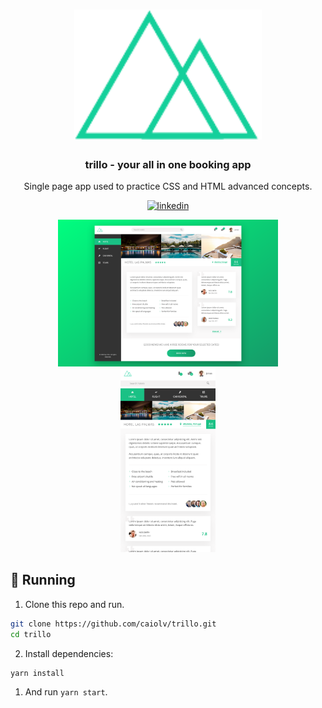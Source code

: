 <h1 align="center">
  <img alt="trillo" src=".github/logo.png" width="300px" />
</h1>

<h3 align="center">trillo - your all in one booking app</h3>

<p align="center">Single page app used to practice CSS and HTML advanced concepts.</p>

<p align="center">
  <a href="https://www.linkedin.com/in/caio-oliveira-b1365a124/">
    <img alt="linkedin" src="https://img.shields.io/badge/-Caio%20Oliveira-0a66c2?style=flat&logo=Linkedin&logoColor=white">
  </a>
</p>

<p align="center">
  <img alt="screenshot1" src=".github/screenshot1.png" width="70%">
  <img alt="screenshot1" src=".github/screenshot2.png" width="30%">
</p>

## 🚀 Running
1. Clone this repo and run.
```bash
git clone https://github.com/caiolv/trillo.git
cd trillo
```
2. Install dependencies:
```bash
yarn install
```
1. And run `yarn start`.
